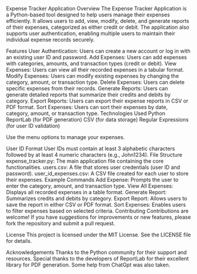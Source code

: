 Expense Tracker Application
Overview
The Expense Tracker Application is a Python-based tool designed to help users manage their expenses efficiently. It allows users to add, view, modify, delete, and generate reports of their expenses, categorized as either credit or debit. The application also supports user authentication, enabling multiple users to maintain their individual expense records securely.

Features
User Authentication: Users can create a new account or log in with an existing user ID and password.
Add Expenses: Users can add expenses with categories, amounts, and transaction types (credit or debit).
View Expenses: Users can view all their recorded expenses in a tabular format.
Modify Expenses: Users can modify existing expenses by changing the category, amount, or transaction type.
Delete Expenses: Users can delete specific expenses from their records.
Generate Reports: Users can generate detailed reports that summarize their credits and debits by category.
Export Reports: Users can export their expense reports in CSV or PDF format.
Sort Expenses: Users can sort their expenses by date, category, amount, or transaction type.
Technologies Used
Python
ReportLab (for PDF generation)
CSV (for data storage)
Regular Expressions (for user ID validation)

Use the menu options to manage your expenses.

User ID Format
User IDs must contain at least 3 alphabetic characters followed by at least 4 numeric characters (e.g., John1234).
File Structure
expense_tracker.py: The main application file containing the core functionalities.
users.csv: A file that stores user credentials (user ID and password).
user_id_expenses.csv: A CSV file created for each user to store their expenses.
Example Commands
Add Expense: Prompts the user to enter the category, amount, and transaction type.
View All Expenses: Displays all recorded expenses in a table format.
Generate Report: Summarizes credits and debits by category.
Export Report: Allows users to save the report in either CSV or PDF format.
Sort Expenses: Enables users to filter expenses based on selected criteria.
Contributing
Contributions are welcome! If you have suggestions for improvements or new features, please fork the repository and submit a pull request.

License
This project is licensed under the MIT License. See the LICENSE file for details.

Acknowledgements
Thanks to the Python community for their support and resources.
Special thanks to the developers of ReportLab for their excellent library for PDF generation.
Some help from ChatGpt was also taken.
